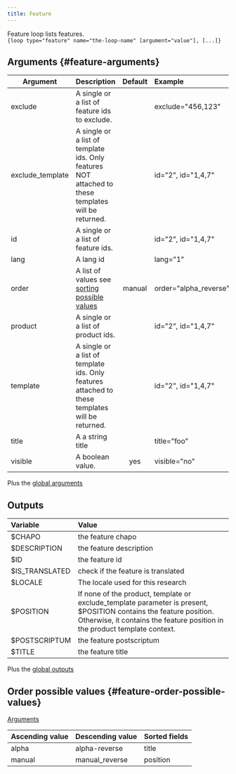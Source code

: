 ```yaml
---
title: Feature
---
```


Feature loop lists features.   
`{loop type="feature" name="the-loop-name" [argument="value"], [...]}`

## Arguments {#feature-arguments}

| Argument         | Description                                                                                         | Default | Example               |
|------------------|:----------------------------------------------------------------------------------------------------|:-------:|:----------------------|
| exclude          | A single or a list of feature ids to exclude.                                                       |         | exclude="456,123"     |
| exclude_template | A single or a list of template ids. Only features NOT attached to these templates will be returned. |         | id="2", id="1,4,7"    |
| id               | A single or a list of feature ids.                                                                  |         | id="2", id="1,4,7"    |
| lang             | A lang id                                                                                           |         | lang="1"              |
| order            | A list of values see [sorting possible values](#feature-order-possible-values)                      | manual  | order="alpha_reverse" |
| product          | A single or a list of product ids.                                                                  |         | id="2", id="1,4,7"    |
| template         | A single or a list of template ids. Only features attached to these templates will be returned.     |         | id="2", id="1,4,7"    |
| title            | A a string title                                                                                    |         | title="foo"           |
| visible          | A boolean value.                                                                                    |   yes   | visible="no"          |

Plus the [global arguments](./global_arguments)

## Outputs

| Variable       | Value                                                                                                                                                                                            |
|:---------------|:-------------------------------------------------------------------------------------------------------------------------------------------------------------------------------------------------|
| $CHAPO         | the feature chapo                                                                                                                                                                                |
| $DESCRIPTION   | the feature description                                                                                                                                                                          |
| $ID            | the feature id                                                                                                                                                                                   |
| $IS_TRANSLATED | check if the feature is translated                                                                                                                                                               |
| $LOCALE        | The locale used for this research                                                                                                                                                                |
| $POSITION      | If none of the product, template or exclude_template parameter is present, $POSITION contains the feature position. Otherwise, it contains the feature position in the product template context. |
| $POSTSCRIPTUM  | the feature postscriptum                                                                                                                                                                         |
| $TITLE         | the feature title                                                                                                                                                                                |

Plus the [global outputs](./global_outputs)

## Order possible values {#feature-order-possible-values}
[Arguments](#feature-arguments)

| Ascending value | Descending value | Sorted fields |
|-----------------|------------------|:--------------|
| alpha           | alpha-reverse    | title         |
| manual          | manual_reverse   | position      |
